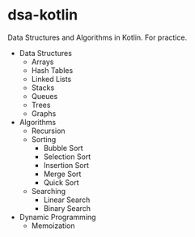# dsa-kotlin
Data Structures and Algorithms in Kotlin. For practice.

- Data Structures
    - Arrays
    - Hash Tables
    - Linked Lists
    - Stacks
    - Queues
    - Trees
    - Graphs
- Algorithms
    - Recursion
    - Sorting
        - Bubble Sort
        - Selection Sort
        - Insertion Sort
        - Merge Sort
        - Quick Sort
    - Searching
        - Linear Search
        - Binary Search
- Dynamic Programming
    - Memoization
